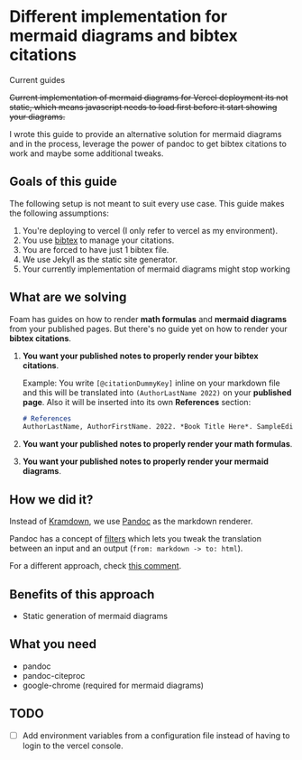 # Different implementation for mermaid diagrams and bibtex citations

Current guides

~~Current implementation of mermaid diagrams for Vercel deployment its not static, which means javascript needs to load first before it start showing your diagrams.~~

I wrote this guide to provide an alternative solution for mermaid diagrams and in the process, leverage the power of pandoc to get bibtex citations to work and maybe some additional tweaks.

## Goals of this guide

The following setup is not meant to suit every use case. This guide makes the following assumptions:

1. You're deploying to vercel (I only refer to vercel as my environment).
2. You use [bibtex](https://www.youtube.com/watch?v=JF9bvYmcdmY&list=LL&index=1&t=1s) to manage your citations.
3. You are forced to have just 1 bibtex file.
4. We use Jekyll as the static site generator.
5. Your currently implementation of mermaid diagrams might stop working

## What are we solving

Foam has guides on how to render **math formulas** and **mermaid diagrams** from your published pages. But there's no guide yet on how to render your **bibtex citations**.

1. **You want your published notes to properly render your bibtex citations**.

    Example: You write `[@citationDummyKey]` inline on your markdown file and this will be translated into `(AuthorLastName 2022)` on your **published page**. Also it will be inserted into its own **References** section:

    ```markdown
    # References
    AuthorLastName, AuthorFirstName. 2022. *Book Title Here*. SampleEdition. SamplePublisher.
    ```

2. **You want your published notes to properly render your math formulas**.
3. **You want your published notes to properly render your mermaid diagrams**.

## How we did it?

Instead of [Kramdown](https://jekyllrb.com/docs/configuration/markdown/#kramdown), we use [Pandoc](https://pandoc.org/) as the markdown renderer.

Pandoc has a concept of [filters](https://pandoc.org/filters.html) which lets you tweak the translation between an input and an output (`from: markdown -> to: html`).

For a different approach, check [this comment](https://github.com/foambubble/foam/issues/241#issuecomment-855418511).

## Benefits of this approach

- Static generation of mermaid diagrams

## What you need

- pandoc
- pandoc-citeproc
- google-chrome (required for mermaid diagrams)

## TODO

- [ ] Add environment variables from a configuration file instead of having to login to the vercel console.
